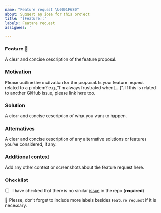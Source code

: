 ```yaml
---
name: "Feature request \U0001F680"
about: Suggest an idea for this project
title: "[Feature]:"
labels: Feature request
assignees: ''

---
```


### Feature 🚀

A clear and concise description of the feature proposal.

### Motivation

Please outline the motivation for the proposal.
Is your feature request related to a problem? e.g.,"I'm always frustrated when [...]".
If this is related to another GitHub issue, please link here too.

### Solution

A clear and concise description of what you want to happen.

### Alternatives

A clear and concise description of any alternative solutions or features you've considered, if any.

### Additional context

Add any other context or screenshots about the feature request here.

### Checklist

- [ ] I have checked that there is no similar [issue](https://github.com/ugr-sail/sinergym/issues) in the repo (**required**)

:pencil: Please, don't forget to include more labels besides `Feature request` if it is necessary.
<!--- This Template is an edited version of the one from https://github.com/DLR-RM/stable-baselines3 -->
